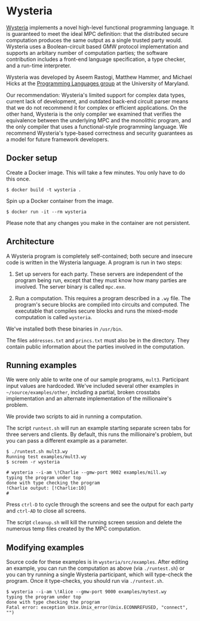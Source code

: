 # Wysteria

[Wysteria](https://bitbucket.org/aseemr/wysteria/wiki/Home) implements a novel high-level functional programming language. It is guaranteed to meet the ideal MPC definition: that the distributed secure computation produces the same output as a single trusted party would. Wysteria uses a Boolean-circuit based GMW protocol implementation and supports an arbitary number of computation parties; the software contribution includes a front-end language specification, a type checker, and a run-time interpreter.

Wysteria was developed by Aseem Rastogi, Matthew Hammer, and Michael Hicks at the [Programming Languages group](http://www.cs.umd.edu/projects/PL/) at the University of Maryland.

Our recommendation: Wysteria's limited support for complex data types, current lack of development, and outdated back-end circuit parser means that we do not recommend it for complex or efficient applications. On the other hand, Wysteria is the only compiler we examined that verifies the equivalence between the underlying MPC and the monolithic program, and the only compiler that uses a functional-style programming language. 
We recommend Wysteria's type-based correctness and security guarantees as a model for future framework developers.

## Docker setup

Create a Docker image. This will take a few minutes. You only have to do this once.
```
$ docker build -t wysteria .
```
Spin up a Docker container from the image.
```
$ docker run -it --rm wysteria
```
Please note that any changes you make in the container are not persistent.

## Architecture
A Wysteria program is completely self-contained; both secure and insecure code
is written in the Wysteria language. A program is run in two steps:

1. Set up servers for each party. These servers are independent of the program being run, except that they must know how many parties are involved. The server binary is called `mpc.exe`.

2. Run a computation. This requires a program described in a `.wy` file. The program's secure blocks are compiled into circuits and computed. The executable that compiles secure blocks and runs the mixed-mode computation is called `wysteria`.

We've installed both these binaries in `/usr/bin`. 

The files `addresses.txt` and `princs.txt` must also be in the directory. They contain public information about the parties involved in the computation.

## Running examples

We were only able to write one of our sample programs, `mult3`. Participant input values are hardcoded. We've included several other examples in `~/source/examples/other`, including a partial, broken crosstabs implementation and an alternate implementation of the millionaire's problem.

We provide two scripts to aid in running a computation.
                                                                                    
The script `runtest.sh` will run an example starting separate screen tabs for three servers and clients. By default, this runs the millionaire's problem, but you can pass a different example as a parameter.
```
$ ./runtest.sh mult3.wy
Running test examples/mult3.wy
$ screen -r wysteria

# wysteria --i-am \!Charlie --gmw-port 9002 examples/mill.wy
typing the program under top
done with type checking the program
!Charlie output: [!Charlie:10]
# 
```
Press `ctrl-D` to cycle through the screens and see the output for each party and `ctrl-AD` to close all screens.

The script `cleanup.sh` will kill the running screen session and delete the numerous temp files created by the MPC computation.

## Modifying examples

Source code for these examples is in `wysteria/src/examples`. After editing an example, you can run the computation as above (via `./runtest.sh`) or you can try running a single Wysteria participant, which will type-check the program. Once it type-checks, you should run via `./runtest.sh`.
```
$ wysteria --i-am \!Alice --gmw-port 9000 examples/mytest.wy
typing the program under top
done with type checking the program
Fatal error: exception Unix.Unix_error(Unix.ECONNREFUSED, "connect", "")
```
